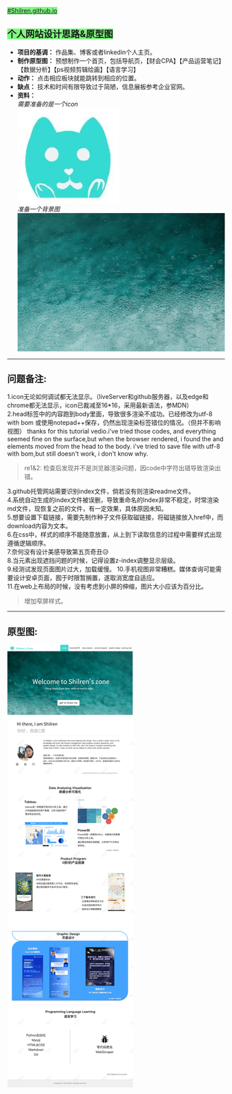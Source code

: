 <font style="background: rgb(124,250,125)"> [#Shilren.github.io ](https://shilren.github.io/)
## 个人网站设计思路&原型图 </font>
- **项目的基调：**
作品集、博客或者linkedin个人主页。
- **制作原型图：**
预想制作一个首页，包括导航页，【财会CPA】【产品运营笔记】【数据分析】【ps视频剪辑绘画】【语言学习】
- **动作：**
点击相应板块就能跳转到相应的位置。
- **缺点：**
技术和时间有限导致过于简陋，信息展板参考企业官网。
- **资料：**  
    *需要准备的是一个icon*  
    ![iconpic](picture/icon.jpg "shilren's zone")  
    *准备一个背景图*
    ![backgroundpic](./picture/bule%20water.jpeg)
---
## 问题备注:
1.icon无论如何调试都无法显示。（liveServer和github服务器，以及edge和chrome都无法显示，icon已裁减至16*16，采用最新语法，参MDN）  
2.head标签中的内容跑到body里面，导致很多渲染不成功。已经修改为utf-8 with bom 或使用notepad++保存，仍然出现渲染标签错位的情况。（但并不影响视图）  thanks for this tutorial vedio.i've tried those codes, and everything seemed fine on the surface,but when the browser rendered, i found the <link> and <meta>  elements moved from the head to the body. i've tried to save file with utf-8 with bom,but still doesn't work, i don't know why.     
> re1&2: 
> 检查后发现并不是浏览器渲染问题，因code中字符出错导致渲染出错。  
  
3.github托管网站需要识别index文件，倘若没有则渲染readme文件。  
4.系统自动生成的index文件被误删，导致重命名的Index非常不稳定，时常渲染md文件，现恢复之前的文件，有一定效果，具体原因未知。  
5.想要设置下载链接，需要先制作种子文件获取磁链接，将磁链接放入href中，而download内容为文本。  
6.在css中，样式的顺序不能随意放置，从上到下读取信息的过程中需要样式出现遵循逻辑顺序。  
7.奈何没有设计美感导致第五页奇丑😥  
8.当元素出现遮挡问题的时候，记得设置z-index调整显示层级。  
9.经测试发现页面图片过大，加载缓慢。
10.手机视图非常糟糕。媒体查询可能需要设计安卓页面，囿于时限暂搁置，遂取消宽度自适应。  
11.在web上布局的时候，没有考虑到小屏的伸缩，图片大小应该为百分比。  
>增加窄屏样式。 
---
## 原型图:
![prototype](picture/首页.png "prototype")
